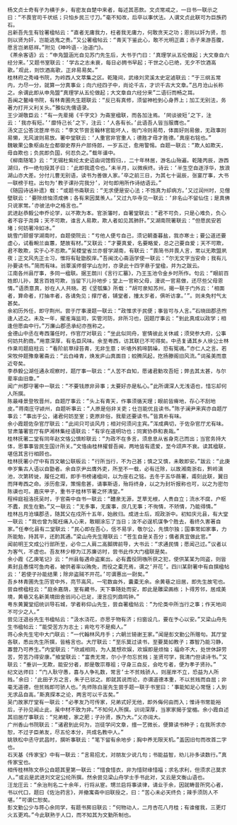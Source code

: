 <!-- { "loadSidebar": true } -->
	杨文贞士奇有子为横于乡，有密友自楚中来者，每述其恶款。文贞常戒之，一日书一联示之曰：“不畏官司千状纸；只怕乡民三寸刀。”毫不知改，后卒以事伏法。人谓文贞此联可为巨族药石。
	吕新吾先生有铨署楹帖云：“直者无庸我力，枉者我无庸力，何敢贪天之功；恩则以奸为贤，怨则以贤为奸，岂能逃鬼之责。”又公署楹帖云：“青天下鉴此心，敢不光明正直；赤子来游吾腹，愿言岂弟慈祥。”附见《呻吟语--治道门》。
	《茶余客语》云：“申凫盟涵光自见苏门先生后，大书于门曰：‘真理学从五伦做起；大文章自六经分来。’又题书室联云：‘学古之志未衰，每日必拥书早起；干世之心已绝，无夕不饮酒高歌。’观此，则饮酒高歌，正非易易矣。”
	桂林府之秀峰书院，为岭西人文萃集之区。乾隆间，武缘刘灵溪太史定逌联云：“于三纲五常内，力尽一分，就算一分真事业；向六经四子中，尚论千古，才识千古大文章。”吕月沧山长称之。余谓此即从申凫盟“真理学从五伦做起；大文章自六经分来”二语衍而畅之耳。
	吾闽之鳌峰书院，有林青圃先生题联云：“反已有真修，须留神检到心身界上；加工无别法，务著力打开义利关头。”雅似先儒语录。
	王少湖敬臣云：“有一先辈揭《千字文》为斋室楹联，而各加注焉。‘罔谈彼短’之下，注云：‘我亦有短。’‘靡恃己长’之下，注云：‘人各有长。’此语吾人皆当服膺也。”
	汤文正公答沈茝岸书云：“李文节尝言翰林官能坏人，衙门冷则易苟，体面好则易傲，无政事则易懒，无风波则易放。署中堂联云：‘人重官非官重人；德胜才毋才胜德。’真座右铭也。”
	魏敏果公象枢由左佥都御史荐升户部侍郎，一岁五迁，愈用警惕。自题一联云：“欺人如欺天，毋自欺也；负民即负国，何忍负之。”载年谱中。
	《柳南随笔》云：“无锡杜紫纶太史诏由词馆假归，，二十年林居，游名山殆遍。乾隆丙辰，游西湖归，作一绝句授其子曰：‘此即我遗令也。’未半月，以微疾终。诗云：‘半生空自逐浮华，放浪湖山亦大差。分付儿曹无别语，读书为善做人家。’卒之前三日，为其七十诞辰，张宴厅事，大书一联榜于柱。出句为‘教子课孙完我分’，对句即用所作诗结语云。”
	《随园诗话补遗》载：“或题书斋联云：“无求便是安心法；不饱真为却病方。’又过润州时，见僧壁联云：‘要除烦恼须成佛；各有来因莫羡人。’又过九华寺见一联云：‘非名山不留仙住；是真佛只说家常。’亦彼法中之格言也。”
	武进赵恭毅公申乔论学，以不欺为本。官浙藩时，自署堂联云：“君不可负，只是心难负，负心者不容于尧舜；天不可欺，谁言人易欺，欺人者如见其肺肝。”又湖南院署联云：“但愿民安若堵；何妨署冷如冰。”
	姚雪门颐督学湖南时，自题使院云：“亏他人便亏自己，须记朝齑暮盐，我亦寒士；要公道还要虚心，试看畹兰亩蕙，楚故有材。”又联云：“才要真爱，名要略爱，总之己要自爱；天不可欺，君不敢欺，实于心不忍欺。”吴稷堂省兰亦督学湖南，有联云：“畏简书并畏人言，常以无欺盟夙夜；正文风先正士习，惟将有耻勖胶庠。”吾闽沈心斋涵学使一联云：“尔无文字当安命；我有儿孙要读书。”简而有味。翁覃溪师督学山左时，亦录此十四字悬于堂楹，并为之跋云。
	江南各州县厅事，多同一楹联。据王朗川《言行汇纂》，乃王玉池令金乡时所作。句云：“眼前百姓即儿孙，莫言百姓可欺，当留下儿孙地步；堂上一官称父母，漫说一官易做，还尽些父母恩情。”语质意真，妙在人人共晓。若《坚瓠集》所载：“胡可泉知苏州，揭一联于门外云：‘相面者，算命者，打抽丰者，各请免见；撑厅者，铺堂者，撞太岁者，俱听访拿。’”。则未免村气太甚矣。
	余初历外任，即守荆州。尝于厅事漫题一联云：“政惟求于民便；事皆可与人言。”石晓田郡丞煦逢人述之。未及一年，擢淮海监司，实管河防，非所习也，因题厅事云：“到此真成以政学；相逢但愿由中行。”万廉山郡丞承纪亦亟称之。
	金德山中丞在粤西藩任时，作官厅对联云：“坐此似同舟，宦情彼此关休戚；须臾参大府，公事何妨共酌商。”用意深厚，有名臣风味。余至粤西，访其联已不可得矣。中丞复诵其乡人徐公士林作臬司题庭柱云：“看阶前草绿苔青，无非生意；听墙外鸦啼鹊噪，恐有冤魂。”亦仁人之言。若宋牧仲题豫章署斋云：“云白峰青，焕发庐山真面目；蛟腾凤起，扢扬滕阁旧风流。”词虽美而意近夸矣。
	李恭毅公湖任通永观察时，题厅事一联云：“人苦不自知，愿诸君勤攻吾短；弊去其太甚，与尔辈率由旧章。”
	闻广州郡守署中一联云：“不要钱原非异事；太要好亦是私心。”此所谓深人无浅语也，惜忘却何人所撰。
	陈最峰景登牧晋州，自题厅事云：“头上有青天，作事须循天理；眼前皆瘠地，存心不刮地皮。”蒋南庄守颍州，自题听事云：“人原是俗非关吏；仕岂能优且读书。”陈子澜尹来宾亦自题厅事云：“事出于公，诸君何妨至室；吏原非俗，我辈还要读书。”皆真朴有味。
	余小霞题佐杂官厅联云：“此间只可谈风月；相对何须问主宾。”浑成典切，于佐杂官厅尤有味。
	甘肃藩署官厅有萨湘林集经语联云：“有孚在道明功也；同寅协恭和衷哉。”
	桂林抚署二堂有同年赵文恪公慎畛联云：“为政不在多言，须息息从省身克己而出；当官务持大体，思事事皆民生国计所关。”文恪由桂林擢督吾闽，两地皆有遗爱，至今颂声不衰。读其楹联，堪信其言行相顾也。
	桂林抚署小厅中有百文敏公联板云：“行所当行，不为己甚；慎之又慎，未敢即安。”跋云：“此庚申岁集古人语以自勖者。余自京尹出膺外吏，所至不一载，必有迁除，以故湘南浙右，黔岭滇池，次第转徙，履任之暇，即手书榜诸楹间，以为座右之铭。去冬于五华薇署，甫刻此联，翼日而拜粤西之命。涉历愈深，策惕愈甚，请事斯语，殆将终身，以之为封圻报称也可，以之为密勿陈谟也可。嘉庆甲子，重书于桂林节署之怀清堂。”
	程梓庭祖洛抚吴时，于官斋中自书一联云：“醴泉无源，芝草无根，人贵自立；流水不腐，户枢不蠹，民生在勤。”又一联云：“无多事，无废事，庶几无事；不徇情，不矫情，乃能得情。”
	桂林吕月沧璜郡丞，随其父在戍所十五年，始赦归。成进士后，观政浙中。初知庆元县，有大堂一联云：“我也曾为冤枉痛入心来，敢糊涂忘了当日；汝不必逞机谋争个胜去，看终久害著自家。”任奉化县有二堂联云：“民心即在吾心，信不易孚，敬尔公，先慎尔独；国事常如家事，力所能勉，持其平，还酌其通。”梁山舟先生赠联云：“苍生自是关吾分；儒者真宜做此官。”
	闻前明王文成公行部所至，必令二人肩二高脚牌前导，大书云：“求通民情；愿闻己过。”议者以为客气，不虚也。吾友林少穆为江苏廉访时，尝书此作大门楹联是矣。
	余小霞《乙庚笔记》云：“州县每遇命盗案出，必有蠹役阴嗾所获之犯，使供某某为同盗，则皆素封且愚懦可鱼肉者。被供者率以贿免，而役之橐充焉，谓之‘开花’。四川某尉署中有自撰楹帖云：‘若使子孙能结果；除非盗贼不开花。’可谓惠出一尉矣。”
	吾乡林青圃先生历官中外，亮节高风，一宅数亩外，囊橐无余。余黄巷之旧居，即先生故宅也。尝自榜楹柱云：“庭余嘉荫，室有藏书，天下事随处而安，即此是雕梁画栋；卜得芳邻，居成美境，黄巷又名新美境田舍翁问心已足，漫言应列鼎鸣钟。”
	粤东黄翼堂绍统训导石城，学者称仰山先生，尝自署楹帖云：“为伦类中所当行之事；作天地间不可少之人。”
	尝见汪退谷先生书楹帖云：“汲水浇花，亦思于物有济；扫窗设几，要在予心以安。”又梁山舟先生书楹帖云：“能受苦方为志土；肯吃亏不是痴人。”
	蒋心余先生宅中大门联云：“一代翰林风月手；六朝兰锜谢王家。”闻是彭文勤公所赠句。其厅堂各联，悉出先生所撰，皆格言也。大厅联云：“至乐莫过读书，至要莫如教子；寡智乃能习静，寡营乃可养生。”内堂联云：“欣戚相同，为人莫想欢娱，欢娱即是烦恼；福命不大，处世休辞劳苦，劳苦乃得安康。”飨堂联云：“富贵无常，尔小子勿忘贫贱；圣贤可学，我清门但读诗书。”又联云：“垂训一无欺，能安分者，即是敬宗尊祖；守身三自反，会吃亏者，便为孝子贤孙。”
	纪文达师曰：“门人耿守愚，喜与人争礼数，常言‘士不贫贱骄人，则崖岸不立，恐益为人所贱。’余曰：‘此田子方之言，朱子已驳之。即就其说而论，亦谓道德本重，不以贫贱而自屈；非毫无道德，但贫贱即可骄人也。’先师陈白崖先生尝手题一联于书室曰：‘事能知足心常惬；人到无求品自高。’斯真探本之论，两言可以千古矣。”
	吴门故家厅堂有一联云：“必孝友乃可传家，兄弟式好无他，即外侮何由而入；惟诗书常能裕后，子孙见闻止此，虽中材不致为非。”不知何人所撰。训词深厚，当家家揭于堂楣。余小霞自述其旧居厅事联云：“兄弟睦，家之肥；子孙贤，族乃大。”义亦阔大。
	广州香山书院联云：“诸君到此何为，岂徒学问文章，擅一艺微长，便算读书种子；在我所求亦恕，不过子臣弟友，尽五伦本分，共成名教中人。”
	姚铁松中丞守武昌时，撰听事联云：“笔下留有余地步；胸中养无限天机。”盖因旧句而改首二字也。
	石天基《传家宝》中有一联云：“言易招尤，对朋友少说几句；书能益智，劝儿孙多读数行。”真传家宝也。
	相传桂林陈文恭公自题其里第一联云：“惜食惜衣，非为惜财缘惜福；求名求利，但须求己莫求人。”或云是武进刘文定公纶所撰。然余尝见梁山舟学士手书此对，又云是文衡山语也。
	汪龙庄云：“余治刑名二十余年，行将从宦。甥兰启将事读律，请业于余，因就畴昔所究心者，书以代口，题曰《佐治药言》，并撤寓斋中旧联授之，曰：“苦心未必天终负；辣手须防人不堪。’”可谓仁恕矣。
	彭文勤公少与蒋心余同学，有题书房旧联云：“何物动人，二月杏花八月桂；有谁催我，三更灯火五更鸡。”今此联熟于人口，而不知其为文勤所制也。
